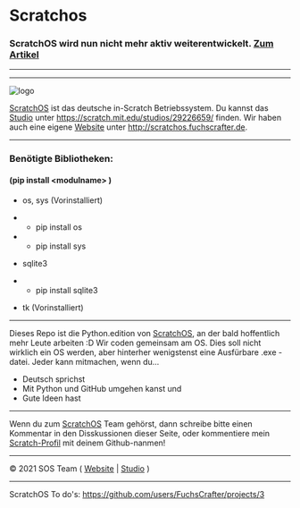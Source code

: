 # Scratchos
### ScratchOS wird nun nicht mehr aktiv weiterentwickelt. [Zum Artikel](http://scratchos.fuchscrafter.de/faq/warum-scratchos-tot-ist/)

***
***
![logo]

[ScratchOS] ist das deutsche in-Scratch Betriebssystem. Du kannst das [Studio] unter https://scratch.mit.edu/studios/29226659/ finden. Wir haben auch eine eigene [Website] unter http://scratchos.fuchscrafter.de.
***
### Benötigte Bibliotheken:
#### (pip install \<modulname> )
 
* os, sys (Vorinstalliert)
* * pip install os
* * pip install sys

* sqlite3
* * pip install sqlite3

* tk (Vorinstalliert)
***
Dieses Repo ist die Python.edition von [ScratchOS], an der bald hoffentlich mehr Leute arbeiten :D
Wir coden gemeinsam am OS. Dies soll nicht wirklich ein OS werden, aber hinterher wenigstenst eine Ausfürbare .exe - datei.
Jeder kann mitmachen, wenn du...
* Deutsch sprichst
* Mit Python und GitHub umgehen kanst und
* Gute Ideen hast
***
Wenn du zum [ScratchOS] Team gehörst, dann schreibe bitte einen Kommentar in den Disskussionen dieser Seite, oder kommentiere mein [Scratch-Profil](https://scratch.mit.edu/users/FuchsCrafter/) mit deinem Github-nanmen!
***
&copy; 2021 SOS Team ( [Website] | [Studio] )
***
ScratchOS To do's: https://github.com/users/FuchsCrafter/projects/3



[Website]: http://scratchos.fuchscrafter.de
[Studio]: https://scratch.mit.edu/studios/29226659/
[ScratchOS]: http://scratchos.fuchscrafter.de
[logo]: https://cdn2.scratch.mit.edu/get_image/gallery/29226659_200x130.png
